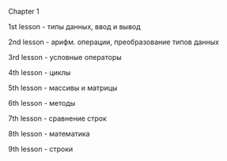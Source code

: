 Chapter 1

1st lesson - типы данных, ввод и вывод

2nd lesson - арифм. операции, преобразование типов данных

3rd lesson - условные операторы

4th lesson - циклы

5th lesson - массивы и матрицы

6th lesson - методы

7th lesson - сравнение строк

8th lesson - математика

9th lesson - строки
